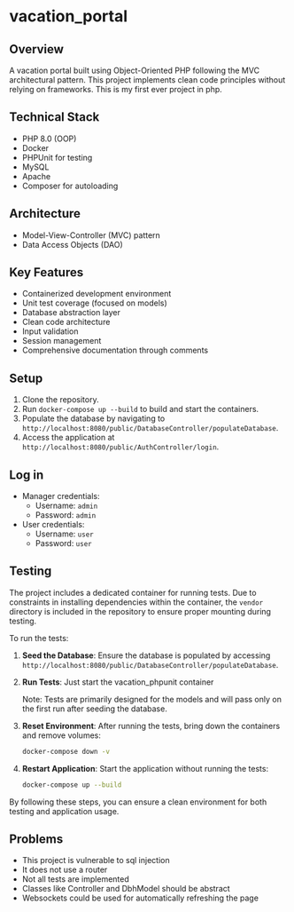 # vacation_portal

## Overview

A vacation portal built using Object-Oriented PHP following the MVC architectural pattern. This project implements clean code principles without relying on frameworks.
This is my first ever project in php.

## Technical Stack

- PHP 8.0 (OOP)
- Docker
- PHPUnit for testing
- MySQL
- Apache
- Composer for autoloading

## Architecture

- Model-View-Controller (MVC) pattern
- Data Access Objects (DAO)

## Key Features

- Containerized development environment
- Unit test coverage (focused on models)
- Database abstraction layer
- Clean code architecture
- Input validation
- Session management
- Comprehensive documentation through comments

## Setup

1. Clone the repository.
2. Run `docker-compose up --build` to build and start the containers.
3. Populate the database by navigating to `http://localhost:8080/public/DatabaseController/populateDatabase`.
4. Access the application at `http://localhost:8080/public/AuthController/login`.

## Log in

- Manager credentials: 
  - Username: `admin`
  - Password: `admin`
- User credentials: 
  - Username: `user`
  - Password: `user`

## Testing

The project includes a dedicated container for running tests. Due to constraints in installing dependencies within the container, the `vendor` directory is included in the repository to ensure proper mounting during testing.

To run the tests:

1. **Seed the Database**: Ensure the database is populated by accessing `http://localhost:8080/public/DatabaseController/populateDatabase`.
2. **Run Tests**: Just start the vacation_phpunit container

   Note: Tests are primarily designed for the models and will pass only on the first run after seeding the database.

3. **Reset Environment**: After running the tests, bring down the containers and remove volumes:
   ```bash
   docker-compose down -v
   ```
4. **Restart Application**: Start the application without running the tests:
   ```bash
   docker-compose up --build
   ```

By following these steps, you can ensure a clean environment for both testing and application usage. 

## Problems

- This project is vulnerable to sql injection
- It does not use a router
- Not all tests are implemented
- Classes like Controller and DbhModel should be abstract
- Websockets could be used for automatically refreshing the page

